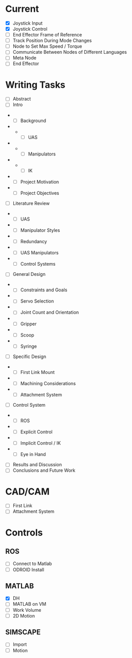 # Current
- [x] Joystick Input
- [x] Joystick Control
- [ ] End Effector Frame of Reference
- [ ] Track Position During Mode Changes
- [ ] Node to Set Max Speed / Torque
- [ ] Communicate Between Nodes of Different Languages
- [ ] Meta Node
- [ ] End Effector
# Writing Tasks
- [ ] Abstract
- [ ] Intro
- - [ ] Background
- - - [ ] UAS
- - - [ ] Manipulators
- - - [ ] IK
- - [ ] Project Motivation
- - [ ] Project Objectives
- [ ] Literature Review
- - [ ] UAS
- - [ ] Manipulator Styles
- - [ ] Redundancy
- - [ ] UAS Manipulators
- - [ ] Control Systems
- [ ] General Design
- - [ ] Constraints and Goals
- - [ ] Servo Selection
- - [ ] Joint Count and Orientation
- - [ ] Gripper
- - [ ] Scoop
- - [ ] Syringe
- [ ] Specific Design
- - [ ] First Link Mount
- - [ ] Machining Considerations
- - [ ] Attachment System
- [ ] Control System
- - [ ] ROS
- - [ ] Explicit Control
- - [ ] Implicit Control / IK
- - [ ] Eye in Hand
- [ ] Results and Discussion
- [ ] Conclusions and Future Work

# CAD/CAM
- [ ] First Link
- [ ] Attachment System

# Controls
## ROS
- [ ] Connect to Matlab
- [ ] ODROID Install
## MATLAB
- [x] DH
- [ ] MATLAB on VM
- [ ] Work Volume
- [ ] 2D Motion
## SIMSCAPE
- [ ] Import
- [ ] Motion
